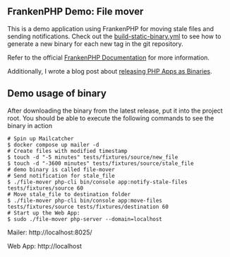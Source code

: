 ## FrankenPHP Demo: File mover

This is a demo application using FrankenPHP for moving stale files and sending notifications.
Check out the [build-static-binary.yml](.github/workflows/build-static-binary.yml) to see how to
generate a new binary for each new tag in the git repository.

Refer to the official [FrankenPHP Documentation](https://frankenphp.dev/docs/) for more information.

Additionally, I wrote a blog post about [releasing PHP Apps as Binaries](https://blog.bitexpert.de/blog/frankenphp-gitlab-ci).

## Demo usage of binary

After downloading the binary from the latest release, put it into the project root. 
You should be able to execute the following commands to see the binary in action

```shell
# Spin up Mailcatcher
$ docker compose up mailer -d
# Create files with modified timestamp
$ touch -d "-5 minutes" tests/fixtures/source/new_file
$ touch -d "-3600 minutes" tests/fixtures/source/stale_file
# demo binary is called file-mover
# Send notification for stale_file
$ ./file-mover php-cli bin/console app:notify-stale-files tests/fixtures/source 60
# Move stale_file to destination folder
$ ./file-mover php-cli bin/console app:move-files tests/fixtures/source tests/fixtures/destination 60
# Start up the Web App:
$ sudo ./file-mover php-server --domain=localhost
```

Mailer:
http://localhost:8025/

Web App:
http://localhost
